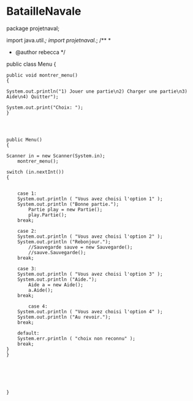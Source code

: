 # BatailleNavale

package projetnaval;

import java.util.*;
import projetnaval.*;
/**
 *
 * @author rebecca
 */

public class Menu {

    
    public void montrer_menu() 
    {
	
	System.out.println("1) Jouer une partie\n2) Charger une partie\n3) Aide\n4) Quitter");
	
	System.out.print("Choix: ");
    }
    
   
 
    
    public Menu() 
    {
        
	Scanner in = new Scanner(System.in);
        montrer_menu();
  
	switch (in.nextInt()) 
	{
	
	
	    case 1:
	    System.out.println ( "Vous avez choisi l'option 1" );
	    System.out.println ("Bonne partie.");
            Partie play = new Partie();
            play.Partie();
	    break;
  
	    case 2:
	    System.out.println ( "Vous avez choisi l'option 2" );
	    System.out.println ("Rebonjour.");
            //Sauvegarde sauve = new Sauvegarde();
            //sauve.Sauvegarde();
	    break;
  
	    case 3:
	    System.out.println ( "Vous avez choisi l'option 3" );
	    System.out.println ("Aide.");
            Aide a = new Aide();
            a.Aide();
	    break;
            
            case 4:
	    System.out.println ( "Vous avez choisi l'option 4" );
	    System.out.println ("Au revoir.");
	    break;

	    default:
	    System.err.println ( "choix non reconnu" );
	    break;
	}
    }
    
    
    
        
        
    
    }
